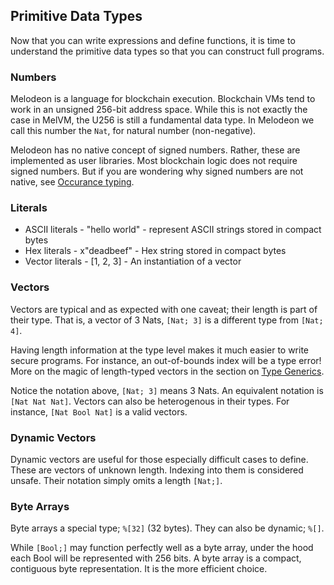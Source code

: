 ## Primitive Data Types

Now that you can write expressions and define functions, it is time to
understand the primitive data types so that you can construct full programs.

### Numbers

Melodeon is a language for blockchain execution. Blockchain VMs tend to work in
an unsigned 256-bit address space. While this is not exactly the case in MelVM,
the U256 is still a fundamental data type. In Melodeon we call this number the
`Nat`, for natural number (non-negative).

Melodeon has no native concept of signed numbers. Rather, these are implemented
as user libraries. Most blockchain logic does not require signed numbers. But
if you are wondering why signed numbers are not native, see [Occurance
typing]().

### Literals

- ASCII literals - "hello world" - represent ASCII strings stored in compact
  bytes
- Hex literals - x"deadbeef" - Hex string stored in compact bytes
- Vector literals - [1, 2, 3] - An instantiation of a vector

### Vectors

Vectors are typical and as expected with one caveat; their length is part of
their type. That is, a vector of 3 Nats, `[Nat; 3]` is a different type from
`[Nat; 4]`.

Having length information at the type level makes it much easier to write
secure programs. For instance, an out-of-bounds index will be a type error!
More on the magic of length-typed vectors in the section on [Type Generics]().

Notice the notation above, `[Nat; 3]` means 3 Nats. An equivalent notation is
`[Nat Nat Nat]`. Vectors can also be heterogenous in their types. For instance,
`[Nat Bool Nat]` is a valid vectors.

### Dynamic Vectors

Dynamic vectors are useful for those especially difficult cases to define.
These are vectors of unknown length. Indexing into them is considered unsafe.
Their notation simply omits a length `[Nat;]`.

### Byte Arrays

Byte arrays a special type; `%[32]` (32 bytes). They can also be dynamic;
`%[]`.

While `[Bool;]` may function perfectly well as a byte array, under the hood
each Bool will be represented with 256 bits. A byte array is a compact,
contiguous byte representation. It is the more efficient choice.
